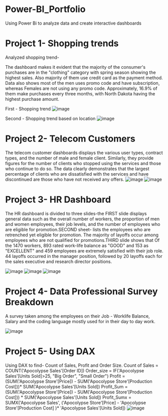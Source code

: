 # Power-BI_Portfolio
Using Power Bi to analyze data and create interactive dashboards

# Project 1- Shopping trends
Analyzed shopping trend-

The dashboard makes it evident that the majority of the consumer's purchases are in the "clothing" category with spring season showing the highest sales. Also majority of them use credit card as the payment method. Data also shows most of the men uses promo code and have subscription, whereas Females are not using any promo code. Approximately, 16.9% of them make purchases every three months, with North Dakota having the highest purchase amount.

First - Shopping trend
![image](https://github.com/user-attachments/assets/5cd1302f-80a2-412b-8422-bb7cf226164f)

Second - Shopping trend based on location
![image](https://github.com/user-attachments/assets/c56db973-b4b9-4c2f-9510-3e4012e5f780)




# Project 2- Telecom Customers

The telecom customer dashboards displays the various user types, contract types, and the number of male and female client. Similarly,  they provide figures for the number of clients who stopped using the services and those who continue to do so. The data clearly demonstrates that the largest percentage of clients who are dissatisfied with the services and have discontinued are those who have not received any offers.
![image](https://github.com/user-attachments/assets/2714e80c-e94c-4a61-bee5-6cb201dfc8d1)
![image](https://github.com/user-attachments/assets/c200154e-6152-478f-b89c-8eb7ca12f258)




# Project 3- HR Dashboard

The HR  dashboard is divided to three slides-the FIRST slide displays general data such as the overall number of workers, the proportion of men and women employees, their job levels, and the number of employees who are eligible for promotion.SECOND sheet- lists the employees who are retrenched yet eligible for promotion. The majority of layoffs occur among employees who are not qualified for promotions.THIRD slide shows that Of the 1470 workers, 893 rated work-life balance as "GOOD" and 153 as "EXCELLENT" and 459 employees are extremely satisfied with their job role. 44 layoffs occurred in the manager position, followed by 20 layoffs each for the sales executive and research director positions.

![image](https://github.com/user-attachments/assets/773263f3-3007-4c55-950e-2690e735f2c0)
![image](https://github.com/user-attachments/assets/64186144-45bf-4639-aa84-cddae9532ed8)
![image](https://github.com/user-attachments/assets/be8feab7-f9ba-4a68-9172-5bdca4ebdf9d)



# Project 4- Data Professional Survey Breakdown

A survey taken among the employees on their Job - Worklife Balance, Salary and the coding language mostly used for in their day to day work.

![image](https://github.com/user-attachments/assets/d59d95c4-6d34-4d0f-9a43-6c217cc04c1a)



# Project 5- Using DAX

Using DAX to find- Count of Sales, Profit and Order Size.
Count of Sales = COUNT('Apocolypse Sales'[Order ID])
Order_size = IF('Apocolypse Sales'[Units Sold]>25, "Big Order", "Small Order")
Profit = (SUM('Apocolypse Store'[Price]) - SUM('Apocolypse Store'[Production Cost]))* SUM('Apocolypse Sales'[Units Sold])
Profit_Sum = (SUM('Apocolypse Store'[Price]) - SUM('Apocolypse Store'[Production Cost])) * SUM('Apocolypse Sales'[Units Sold])
Profit_Sumx = SUMX('Apocolypse Sales', ('Apocolypse Store'[Price] - 'Apocolypse Store'[Production Cost] )* 'Apocolypse Sales'[Units Sold])
![image](https://github.com/user-attachments/assets/37bd4113-82c8-42f0-95a7-b2b2ac85237b)



